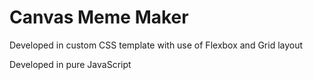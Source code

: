 # Canvas Meme Maker
 
 Developed in custom CSS template with use of Flexbox and Grid layout

 Developed in pure JavaScript